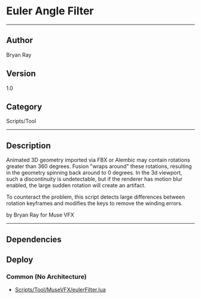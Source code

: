 # Euler Angle Filter
___

## Author
Bryan Ray

## Version
1.0

## Category
Scripts/Tool

___

## Description
<p>Animated 3D geometry imported via FBX or Alembic may contain rotations greater than 360 degrees. 
	Fusion "wraps around" these rotations, resulting in the geometry spinning back around to 0 degrees.
	In the 3d viewport, such a discontinuity is undetectable, but if the renderer has motion blur
	enabled, the large sudden rotation will create an artifact.</p>

<p>To counteract the problem, this script detects large differences between rotation keyframes and 
	modifies the keys to remove the winding errors.</p>

<p>by Bryan Ray for Muse VFX</p>

___

## Dependencies

## Deploy

### Common (No Architecture)

<ul>
<li><a href="https://gitlab.com/WeSuckLess/Reactor/-/blob/master/Atoms/com.MuseVFX.eulerFilter/Scripts/Tool/MuseVFX/eulerFilter.lua?ref_type=heads">Scripts/Tool/MuseVFX/eulerFilter.lua</a></li>
</ul>
